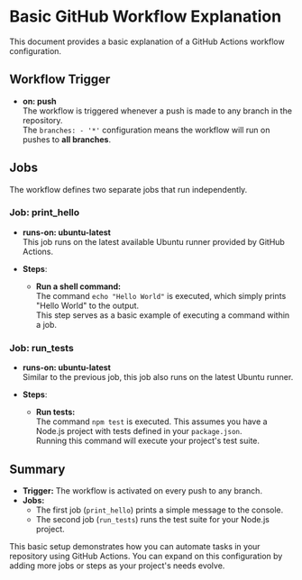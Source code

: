 # Basic GitHub Workflow Explanation

This document provides a basic explanation of a GitHub Actions workflow configuration.

## Workflow Trigger

- **on: push**  
  The workflow is triggered whenever a push is made to any branch in the repository.  
  The `branches: - '*'` configuration means the workflow will run on pushes to **all branches**.

## Jobs

The workflow defines two separate jobs that run independently.

### Job: print_hello

- **runs-on: ubuntu-latest**  
  This job runs on the latest available Ubuntu runner provided by GitHub Actions.

- **Steps**:
  - **Run a shell command:**  
    The command `echo "Hello World"` is executed, which simply prints "Hello World" to the output.  
    This step serves as a basic example of executing a command within a job.

### Job: run_tests

- **runs-on: ubuntu-latest**  
  Similar to the previous job, this job also runs on the latest Ubuntu runner.

- **Steps**:
  - **Run tests:**  
    The command `npm test` is executed. This assumes you have a Node.js project with tests defined in your `package.json`.  
    Running this command will execute your project's test suite.

## Summary

- **Trigger:** The workflow is activated on every push to any branch.
- **Jobs:**  
  - The first job (`print_hello`) prints a simple message to the console.
  - The second job (`run_tests`) runs the test suite for your Node.js project.
  
This basic setup demonstrates how you can automate tasks in your repository using GitHub Actions. You can expand on this configuration by adding more jobs or steps as your project's needs evolve.
